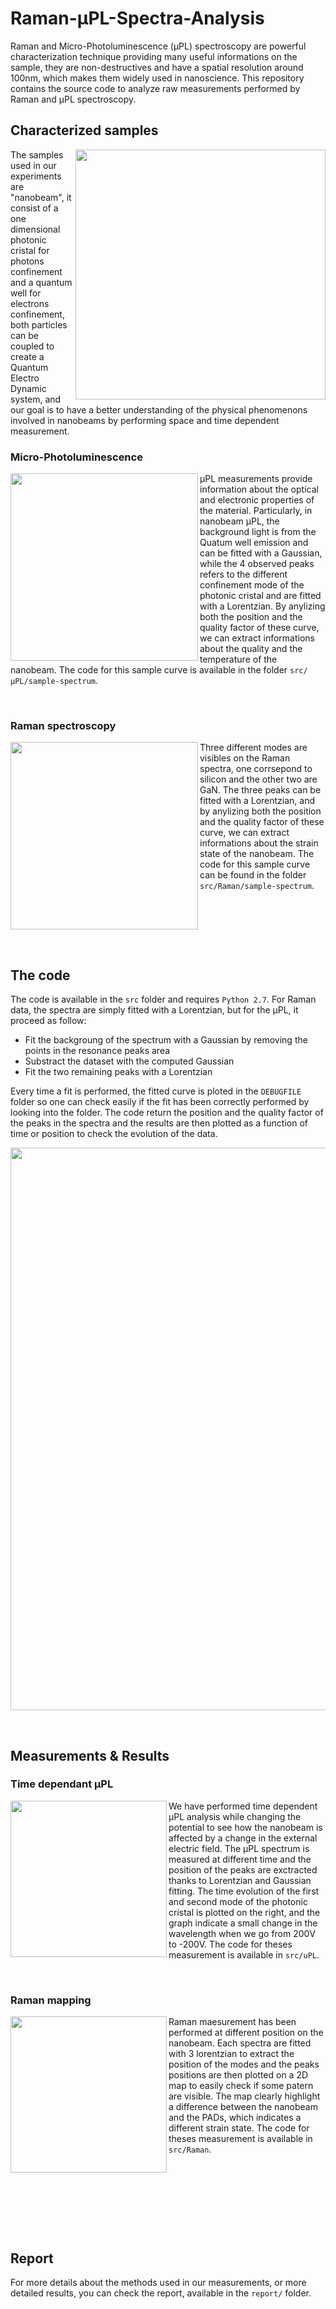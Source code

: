 # Raman-μPL-Spectra-Analysis
Raman and Micro-Photoluminescence (μPL) spectroscopy are powerful characterization technique providing many useful informations on the sample, they are non-destructives and have a spatial resolution around 100nm, which makes them widely used in nanoscience. This repository contains the source code to analyze raw measurements performed by Raman and μPL spectroscopy.



## Characterized samples
<img align="right" src="https://raw.githubusercontent.com/Aurelien-Pelissier/Raman-uPL-Spectra-Analysis/master/img/nb.png" width=400>

The samples used in our experiments are "nanobeam", it consist of a one dimensional photonic cristal for photons confinement and a quantum well for electrons confinement, both particles can be coupled to create a Quantum Electro Dynamic system, and our goal is to have a better understanding of the physical phenomenons involved in nanobeams by performing space and time dependent measurement.


### Micro-Photoluminescence
<img align="left" src="https://raw.githubusercontent.com/Aurelien-Pelissier/Raman-uPL-Spectra-Analysis/master/img/PL.png" width=300>


μPL measurements provide information about the optical and electronic properties of the material. Particularly, in nanobeam μPL, the background light is from the Quatum well emission and can be fitted with a Gaussian, while the 4 observed peaks refers to the different confinement mode of the photonic cristal and are fitted with a Lorentzian. By anylizing both the position and the quality factor of these curve, we can extract informations about the quality and the temperature of the nanobeam. The code for this sample curve is available in the folder `src/μPL/sample-spectrum`.



&nbsp;

### Raman spectroscopy
<img align="left" src="https://raw.githubusercontent.com/Aurelien-Pelissier/Raman-uPL-Spectra-Analysis/master/img/Raman.png" width=300>

Three different modes are visibles on the Raman spectra, one corrsepond to silicon and the other two are GaN. The three peaks can be fitted with a Lorentzian, and by anylizing both the position and the quality factor of these curve, we can extract informations about the strain state of the nanobeam. The code for this sample curve can be found in the folder `src/Raman/sample-spectrum`.


&nbsp;


&nbsp;


&nbsp;


## The code
The code is available in the `src` folder and requires `Python 2.7`. For Raman data, the spectra are simply fitted with a Lorentzian, but for the μPL, it proceed as follow:

- Fit the backgroung of the spectrum with a Gaussian by removing the points in the resonance peaks area
- Substract the dataset with the computed Gaussian
- Fit the two remaining peaks with a Lorentzian

Every time a fit is performed, the fitted curve is ploted in the `DEBUGFILE` folder so one can check easily if the fit has been correctly performed by looking into the folder. The code return the position and the quality factor of the peaks in the spectra and the results are then plotted as a function of time or position to check the evolution of the data. 

<img src="https://raw.githubusercontent.com/Aurelien-Pelissier/Raman-uPL-Spectra-Analysis/master/img/graph.png" width=900>

&nbsp;

## Measurements & Results

### Time dependant μPL
<img align="left" src="https://raw.githubusercontent.com/Aurelien-Pelissier/Raman-uPL-Spectra-Analysis/master/img/time.png" width=250>

We have performed time dependent μPL analysis while changing the potential to see how the nanobeam is affected by a change in the external electric field. The μPL spectrum is measured at different time and the position of the peaks are exctracted thanks to Lorentzian and Gaussian fitting. The time evolution of the first and second mode of the photonic cristal is plotted on the right, and the graph indicate a small change in the wavelength when we go from 200V to -200V. The code for theses measurement is available in `src/uPL`.


&nbsp;



### Raman mapping
<img align="left" src="https://raw.githubusercontent.com/Aurelien-Pelissier/Raman-uPL-Spectra-Analysis/master/img/mapping.png" width=250>

Raman maesurement has been performed at different position on the nanobeam. Each spectra are fitted with 3 lorentzian to extract the position of the modes and the peaks positions are then plotted on a 2D map to easily check if some patern are visible. The map clearly highlight a difference between the nanobeam and the PADs, which indicates a different strain state. The code for theses measurement is available in `src/Raman`.


&nbsp;


&nbsp;


&nbsp;


&nbsp;



## Report
For more details about the methods used in our measurements, or more detailed results, you can check the report, available in the `report/` folder.
